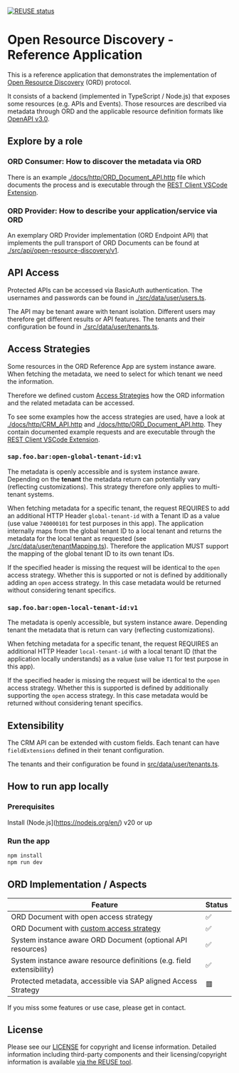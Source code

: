 [![REUSE status](https://api.reuse.software/badge/github.com/open-resource-discovery/reference-application)](https://api.reuse.software/info/github.com/open-resource-discovery/reference-application)

# Open Resource Discovery - Reference Application

This is a reference application that demonstrates the implementation of [Open Resource Discovery](https://open-resource-discovery.github.io/specification/) (ORD) protocol.

It consists of a backend (implemented in TypeScript / Node.js) that exposes some resources (e.g. APIs and Events). Those resources are described via metadata through ORD and the applicable resource definition formats like [OpenAPI v3.0](https://spec.openapis.org/oas/v3.0.3).

## Explore by a role

### ORD Consumer: How to discover the metadata via ORD

There is an example [./docs/http/ORD_Document_API.http](./docs/http/ORD_Document_API.http) file which documents the process and is executable through the [REST Client VSCode Extension](https://marketplace.visualstudio.com/items?itemName=humao.rest-client).

### ORD Provider: How to describe your application/service via ORD

An exemplary ORD Provider implementation (ORD Endpoint API) that implements the pull transport of ORD Documents can be found at [./src/api/open-resource-discovery/v1](./src/api/open-resource-discovery/v1/).

## API Access

Protected APIs can be accessed via BasicAuth authentication.
The usernames and passwords can be found in [./src/data/user/users.ts](./src/data/user/users.ts).

The API may be tenant aware with tenant isolation.
Different users may therefore get different results or API features.
The tenants and their configuration be found in [./src/data/user/tenants.ts](./src/data/user/tenants.ts).

## Access Strategies

Some resources in the ORD Reference App are system instance aware.
When fetching the metadata, we need to select for which tenant we need the information.

Therefore we defined custom [Access Strategies](https://open-resource-discovery.github.io/specification/spec-v1/interfaces/document#api-resource-definition_accessstrategies) how the ORD information and the related metadata can be accessed.

To see some examples how the access strategies are used, have a look at [./docs/http/CRM_API.http](./docs/http/CRM_API.http) and [./docs/http/ORD_Document_API.http](./docs/http/ORD_Document_API.http).
They contain documented example requests and are executable through the [REST Client VSCode Extension](https://marketplace.visualstudio.com/items?itemName=humao.rest-client).

### `sap.foo.bar:open-global-tenant-id:v1`

The metadata is openly accessible and is system instance aware.
Depending on the **tenant** the metadata return can potentially vary (reflecting customizations).
This strategy therefore only applies to multi-tenant systems.

When fetching metadata for a specific tenant, the request REQUIRES to add an additional HTTP Header `global-tenant-id` with a Tenant ID as a value (use value `740000101` for test purposes in this app).
The application internally maps from the global tenant ID to a local tenant and returns the metadata for the local tenant as requested (see [./src/data/user/tenantMapping.ts](./src/data/user/tenantMapping.ts)).
Therefore the application MUST support the mapping of the global tenant ID to its own tenant IDs.

If the specified header is missing the request will be identical to the `open` access strategy.
Whether this is supported or not is defined by additionally adding an `open` access strategy.
In this case metadata would be returned without considering tenant specifics.

### `sap.foo.bar:open-local-tenant-id:v1`

The metadata is openly accessible, but system instance aware.
Depending tenant the metadata that is return can vary (reflecting customizations).

When fetching metadata for a specific tenant, the request REQUIRES an additional HTTP Header `local-tenant-id` with a local tenant ID (that the application locally understands) as a value (use value `T1` for test purpose in this app).

If the specified header is missing the request will be identical to the `open` access strategy.
Whether this is supported is defined by additionally supporting the `open` access strategy.
In this case metadata would be returned without considering tenant specifics.

## Extensibility

The CRM API can be extended with custom fields.
Each tenant can have `fieldExtensions` defined in their tenant configuration.

The tenants and their configuration be found in [src/data/user/tenants.ts](/src/data/user/tenants.ts).



## How to run app locally

### Prerequisites

Install (Node.js](https://nodejs.org/en/) v20 or up

### Run the app
```bash
npm install
npm run dev
```

## ORD Implementation / Aspects

| Feature                 | Status |
| ----------------------- | ------ |
| ORD Document with open access strategy | ✅ |
| ORD Document with [custom access strategy](docs/README.md#access-strategies) | ✅ |
| System instance aware ORD Document (optional API resources) | ✅ |
| System instance aware resource definitions (e.g. field extensibility) | ✅ |
| Protected metadata, accessible via SAP aligned Access Strategy | 🟥 |

If you miss some features or use case, please get in contact.


## License

Please see our [LICENSE](LICENSE) for copyright and license information. Detailed information including third-party components and their licensing/copyright information is available [via the REUSE tool](https://api.reuse.software/info/github.com/open-resource-discovery/reference-application).